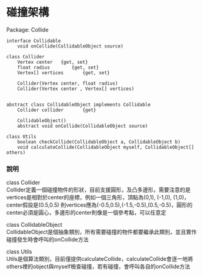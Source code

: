 # 碰撞架構

Package: Collide  

	interface Collidable
		void onCollide(CollidableObject source)

	class Collider
		Vertex center	{get, set}
		float radius		{get, set}
		Vertex[] vertices		{get, set}
		
		Collider(Vertex center, float radius)
		Collider(Vertex center , Vertex[] vertices)
		

	abstract class CollidableObject implements Collidable
		Collider collider		{get}

		CollidableObject()
		abstract void onCollide(CollidableObject source)
	
	class Utils
		boolean checkCollide(CollidableObject a, CollidableObject b)
		void calculateCollide(CollidableObject myself, CollidableObject[] others)


### 說明  
class Collider  
Collider定義一個碰撞物件的形狀，目前支援圓形，及凸多邊形，需要注意的是vertices是相對於center的座標，例如一個三角形，頂點為(0,1), (-1,0), (1,0)，center假設是(0.5,0.5) 則vertices應為(-0.5,0.5),(-1.5,-0.5),(0.5,-0.5)，圓形的center必須是圓心，多邊形的center則像是一個參考點，可以任意定  

class CollidableObject  
CollidableObject是個抽象類別，所有需要碰撞的物件都要繼承此類別，並且實作碰撞發生時會呼叫的onCollide方法  

class Utils  
Utils是個算法類別，目前僅提供calculateCollide，calculateCollide會逐一地將others裡的object與myself檢查碰撞，若有碰撞，會呼叫各自的onCollide方法

